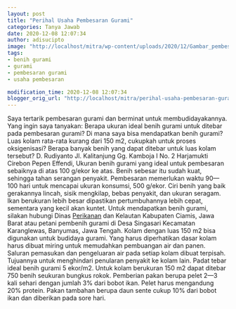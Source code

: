 ```yaml
---
layout: post
title: "Perihal Usaha Pembesaran Gurami"
categories: Tanya Jawab
date: 2020-12-08 12:07:34
author: adisucipto
image: "http://localhost/mitra/wp-content/uploads/2020/12/Gambar_pembesaran_gurami_1024x629-1.jpg"
tags:
- benih gurami
- gurami
- pembesaran gurami
- usaha pembesaran

modification_time: 2020-12-08 12:07:34
blogger_orig_url: "http://localhost/mitra/perihal-usaha-pembesaran-gurami.html"
---
```


Saya tertarik pembesaran gurami dan berminat untuk membudidayakannya. Yang ingin saya tanyakan:
Berapa ukuran ideal benih gurami untuk ditebar pada pembesaran gurami?
Di mana saya bisa mendapatkan benih gurami?
Luas kolam rata-rata kurang dari 150 m2, cukupkah untuk proses oksigenisasi?
Berapa banyak benih yang dapat ditebar untuk luas kolam tersebut?</li>
D. Rudiyanto
Jl. Kalitanjung Gg. Kamboja I No. 2 Harjamukti
Cirebon
Pepen Effendi,
Ukuran benih gurami yang ideal untuk pembesaran sebaiknya di atas 100 g/ekor ke atas. Benih sebesar itu sudah kuat, sehingga tahan serangan penyakit. Pembesaran memerlukan waktu 90— 100 hari untuk mencapai ukuran konsumsi, 500 g/ekor. Ciri benih yang baik gerakannya lincah, sisik mengkilap, bebas penyakit, dan ukuran seragam. Ikan berukuran lebih besar dipastikan pertumbuhannya lebih cepat, sementara yang kecil akan kuntet.
Untuk mendapatkan benih gurami, silakan hubungi Dinas <a class="wpil_keyword_link " href="http://127.0.0.1/mitra/perikanan"  title="Perikanan" data-wpil-keyword-link="linked">Perikanan</a> dan Kelautan Kabupaten Ciamis, Jawa Barat atau petani pembenih gurami di Desa Singasari Kecamatan Karanglewas, Banyumas, Jawa Tengah.
Kolam dengan luas 150 m2 bisa digunakan untuk budidaya gurami. Yang harus diperhatikan dasar kolam harus dibuat miring untuk memudahkan pembuangan air dan panen. Saluran pemasukan dan pengeluaran air pada setiap kolam dibuat terpisah. Tujuannya untuk menghindari penularan penyakit ke kolam lain.
Padat tebar ideal benih gurami 5 ekor/m2. Untuk kolam berukuran 150 m2 dapat ditebar 750 benih seukuran bungkus rokok. Pemberian pakan berupa pelet 2—3 kali sehari dengan jumlah 3% dari bobot ikan. Pelet harus mengandung 20% protein. Pakan tambahan berupa daun sente cukup 10% dari bobot ikan dan diberikan pada sore hari.
